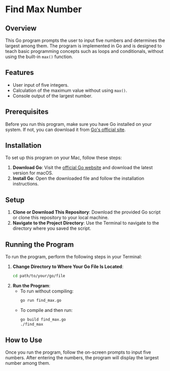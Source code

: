 # Find Max Number

## Overview
This Go program prompts the user to input five numbers and determines the largest among them. The program is implemented in Go and is designed to teach basic programming concepts such as loops and conditionals, without using the built-in `max()` function.

## Features
- User input of five integers.
- Calculation of the maximum value without using `max()`.
- Console output of the largest number.

## Prerequisites
Before you run this program, make sure you have Go installed on your system. If not, you can download it from [Go's official site](https://golang.org/dl/).

## Installation
To set up this program on your Mac, follow these steps:

1. **Download Go**: Visit the [official Go website](https://golang.org/dl/) and download the latest version for macOS.
2. **Install Go**: Open the downloaded file and follow the installation instructions.

## Setup
1. **Clone or Download This Repository**: Download the provided Go script or clone this repository to your local machine.
2. **Navigate to the Project Directory**: Use the Terminal to navigate to the directory where you saved the script.

## Running the Program
To run the program, perform the following steps in your Terminal:

1. **Change Directory to Where Your Go File Is Located**:
    ```bash
    cd path/to/your/go/file
    ```
2. **Run the Program**:
    - To run without compiling:
      ```bash
      go run find_max.go
      ```
    - To compile and then run:
      ```bash
      go build find_max.go
      ./find_max
      ```

## How to Use
Once you run the program, follow the on-screen prompts to input five numbers. After entering the numbers, the program will display the largest number among them.

